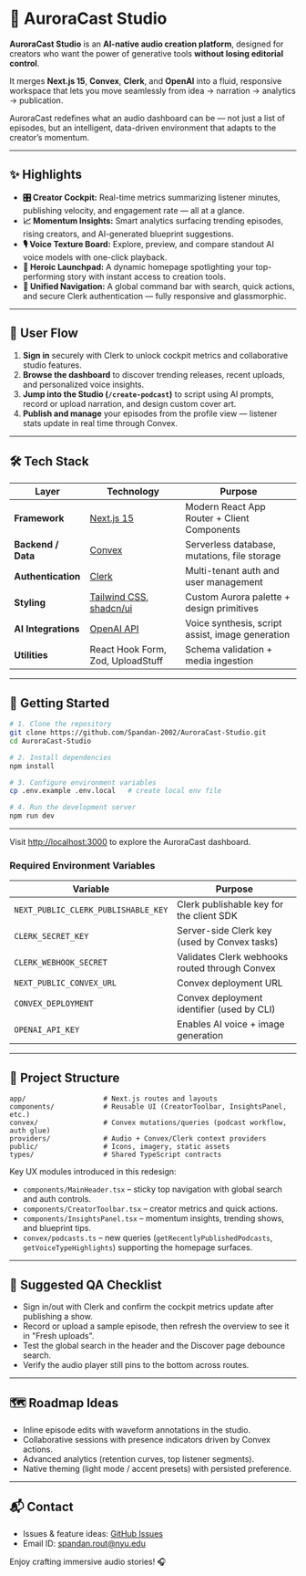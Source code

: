 # 🌌 AuroraCast Studio

**AuroraCast Studio** is an **AI-native audio creation platform**, designed for creators who want the power of generative tools **without losing editorial control**.  

It merges **Next.js 15**, **Convex**, **Clerk**, and **OpenAI** into a fluid, responsive workspace that lets you move seamlessly from idea → narration → analytics → publication.

AuroraCast redefines what an audio dashboard can be — not just a list of episodes, but an intelligent, data-driven environment that adapts to the creator’s momentum.

---

## ✨ Highlights

- **🎛️ Creator Cockpit:** Real-time metrics summarizing listener minutes, publishing velocity, and engagement rate — all at a glance.
- **📈 Momentum Insights:** Smart analytics surfacing trending episodes, rising creators, and AI-generated blueprint suggestions.
- **🎙️ Voice Texture Board:** Explore, preview, and compare standout AI voice models with one-click playback.
- **🚀 Heroic Launchpad:** A dynamic homepage spotlighting your top-performing story with instant access to creation tools.
- **🧭 Unified Navigation:** A global command bar with search, quick actions, and secure Clerk authentication — fully responsive and glassmorphic.

---

## 🧭 User Flow

1. **Sign in** securely with Clerk to unlock cockpit metrics and collaborative studio features.  
2. **Browse the dashboard** to discover trending releases, recent uploads, and personalized voice insights.  
3. **Jump into the Studio (`/create-podcast`)** to script using AI prompts, record or upload narration, and design custom cover art.  
4. **Publish and manage** your episodes from the profile view — listener stats update in real time through Convex.

---

## 🛠️ Tech Stack

| Layer | Technology | Purpose |
|-------|-------------|----------|
| **Framework** | [Next.js 15](https://nextjs.org/) | Modern React App Router + Client Components |
| **Backend / Data** | [Convex](https://www.convex.dev/) | Serverless database, mutations, file storage |
| **Authentication** | [Clerk](https://clerk.com/) | Multi-tenant auth and user management |
| **Styling** | [Tailwind CSS](https://tailwindcss.com/), [shadcn/ui](https://ui.shadcn.com/) | Custom Aurora palette + design primitives |
| **AI Integrations** | [OpenAI API](https://platform.openai.com/) | Voice synthesis, script assist, image generation |
| **Utilities** | React Hook Form, Zod, UploadStuff | Schema validation + media ingestion |

---

## 🚀 Getting Started

```bash
# 1. Clone the repository
git clone https://github.com/Spandan-2002/AuroraCast-Studio.git
cd AuroraCast-Studio

# 2. Install dependencies
npm install

# 3. Configure environment variables
cp .env.example .env.local   # create local env file

# 4. Run the development server
npm run dev
```


---

Visit <http://localhost:3000> to explore the AuroraCast dashboard.

### Required Environment Variables
| Variable | Purpose |
| --- | --- |
| `NEXT_PUBLIC_CLERK_PUBLISHABLE_KEY` | Clerk publishable key for the client SDK |
| `CLERK_SECRET_KEY` | Server-side Clerk key (used by Convex tasks) |
| `CLERK_WEBHOOK_SECRET` | Validates Clerk webhooks routed through Convex |
| `NEXT_PUBLIC_CONVEX_URL` | Convex deployment URL |
| `CONVEX_DEPLOYMENT` | Convex deployment identifier (used by CLI) |
| `OPENAI_API_KEY` | Enables AI voice + image generation |

---

## 🧱 Project Structure
```
app/                   # Next.js routes and layouts
components/            # Reusable UI (CreatorToolbar, InsightsPanel, etc.)
convex/                # Convex mutations/queries (podcast workflow, auth glue)
providers/             # Audio + Convex/Clerk context providers
public/                # Icons, imagery, static assets
types/                 # Shared TypeScript contracts
```

Key UX modules introduced in this redesign:
- `components/MainHeader.tsx` – sticky top navigation with global search and auth controls.
- `components/CreatorToolbar.tsx` – creator metrics and quick actions.
- `components/InsightsPanel.tsx` – momentum insights, trending shows, and blueprint tips.
- `convex/podcasts.ts` – new queries (`getRecentlyPublishedPodcasts`, `getVoiceTypeHighlights`) supporting the homepage surfaces.

---

## 🧪 Suggested QA Checklist
- Sign in/out with Clerk and confirm the cockpit metrics update after publishing a show.
- Record or upload a sample episode, then refresh the overview to see it in "Fresh uploads".
- Test the global search in the header and the Discover page debounce search.
- Verify the audio player still pins to the bottom across routes.

---

## 🗺️ Roadmap Ideas
- Inline episode edits with waveform annotations in the studio.
- Collaborative sessions with presence indicators driven by Convex actions.
- Advanced analytics (retention curves, top listener segments).
- Native theming (light mode / accent presets) with persisted preference.

---

## 📬 Contact
- Issues & feature ideas: [GitHub Issues](https://github.com/Spandan-2002/AuroraCast/issues)
- Email ID: [spandan.rout@nyu.edu](mailto:spandan.rout@nyu.edu)

Enjoy crafting immersive audio stories! 🎧
